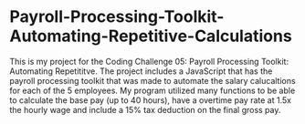 # Payroll-Processing-Toolkit-Automating-Repetitive-Calculations
This is my project for the Coding Challenge 05: Payroll Processing Toolkit: Automating Repetititve. The project includes a JavaScript that has the payroll processing toolkit that was made to automate the salary calucaltions for each of the 5 employees. My program utilized many functions to be able to calculate the base pay (up to 40 hours), have a overtime pay rate at 1.5x the hourly wage and include a 15% tax deduction on the final gross pay.